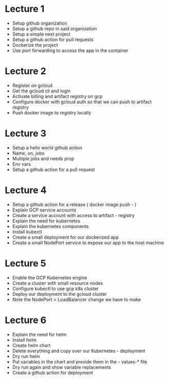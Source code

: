 # Lecture 1

- Setup github organization
- Setup a github repo in said organization
- Setup a simple next project
- Setup a github action for pull requests
- Dockerize the project
- Use port forwarding to access the app in the container

# Lecture 2

- Register on gcloud
- Get the gcloud cli and login
- Activate billing and artifact registry on gcp
- Configure docker with gcloud auth so that we can push to artifact registry
- Push docker image to registry locally

# Lecture 3

- Setup a hello world github action
- Name, on, jobs
- Multiple jobs and needs prop
- Env vars
- Setup a github action for a pull request

# Lecture 4

- Setup a github action for a release ( docker image push - )
- Explain GCP service accounts
- Create a service account with access to artifact - registry
- Explain the need for kubernetes
- Explain the kubernetes components
- Install kubectl
- Create a small deployment for our dockerized app
- Create a small NodePort service to expose our app to the host machine

# Lecture 5

- Enable the GCP Kubernetes engine
- Create a cluster with small resource nodes
- Configure kubectl to use gcp k8s cluster
- Deploy our deployment to the gcloud cluster
- Note the NodePort > LoadBalancer change we have to make

# Lecture 6

- Explain the need for helm
- Install helm
- Create helm chart
- Delete everything and copy over our Kubernetes - deployment
- Dry run helm
- Put variables in the chart and provide them in the - values-\* file
- Dry run again and show variable replacements
- Create a github action for deployment
